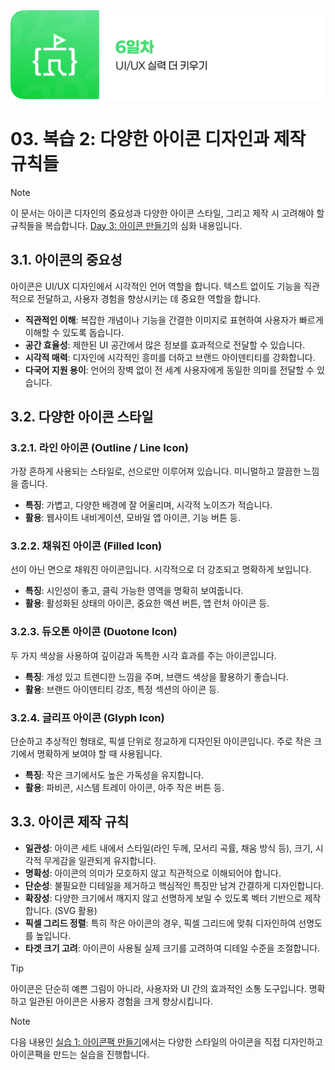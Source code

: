 <img src="./header.png" />

# 03. 복습 2: 다양한 아이콘 디자인과 제작 규칙들

> [!NOTE]
> 이 문서는 아이콘 디자인의 중요성과 다양한 아이콘 스타일, 그리고 제작 시 고려해야 할 규칙들을 복습합니다. [Day 3: 아이콘 만들기](./../day_3/06-Create-Icon.md)의 심화 내용입니다.

## 3.1. 아이콘의 중요성

아이콘은 UI/UX 디자인에서 시각적인 언어 역할을 합니다. 텍스트 없이도 기능을 직관적으로 전달하고, 사용자 경험을 향상시키는 데 중요한 역할을 합니다.

- **직관적인 이해**: 복잡한 개념이나 기능을 간결한 이미지로 표현하여 사용자가 빠르게 이해할 수 있도록 돕습니다.
- **공간 효율성**: 제한된 UI 공간에서 많은 정보를 효과적으로 전달할 수 있습니다.
- **시각적 매력**: 디자인에 시각적인 흥미를 더하고 브랜드 아이덴티티를 강화합니다.
- **다국어 지원 용이**: 언어의 장벽 없이 전 세계 사용자에게 동일한 의미를 전달할 수 있습니다.

## 3.2. 다양한 아이콘 스타일

### 3.2.1. 라인 아이콘 (Outline / Line Icon)

가장 흔하게 사용되는 스타일로, 선으로만 이루어져 있습니다. 미니멀하고 깔끔한 느낌을 줍니다.

- **특징**: 가볍고, 다양한 배경에 잘 어울리며, 시각적 노이즈가 적습니다.
- **활용**: 웹사이트 내비게이션, 모바일 앱 아이콘, 기능 버튼 등.

### 3.2.2. 채워진 아이콘 (Filled Icon)

선이 아닌 면으로 채워진 아이콘입니다. 시각적으로 더 강조되고 명확하게 보입니다.

- **특징**: 시인성이 좋고, 클릭 가능한 영역을 명확히 보여줍니다.
- **활용**: 활성화된 상태의 아이콘, 중요한 액션 버튼, 앱 런처 아이콘 등.

### 3.2.3. 듀오톤 아이콘 (Duotone Icon)

두 가지 색상을 사용하여 깊이감과 독특한 시각 효과를 주는 아이콘입니다.

- **특징**: 개성 있고 트렌디한 느낌을 주며, 브랜드 색상을 활용하기 좋습니다.
- **활용**: 브랜드 아이덴티티 강조, 특정 섹션의 아이콘 등.

### 3.2.4. 글리프 아이콘 (Glyph Icon)

단순하고 추상적인 형태로, 픽셀 단위로 정교하게 디자인된 아이콘입니다. 주로 작은 크기에서 명확하게 보여야 할 때 사용됩니다.

- **특징**: 작은 크기에서도 높은 가독성을 유지합니다.
- **활용**: 파비콘, 시스템 트레이 아이콘, 아주 작은 버튼 등.

## 3.3. 아이콘 제작 규칙

- **일관성**: 아이콘 세트 내에서 스타일(라인 두께, 모서리 곡률, 채움 방식 등), 크기, 시각적 무게감을 일관되게 유지합니다.
- **명확성**: 아이콘의 의미가 모호하지 않고 직관적으로 이해되어야 합니다.
- **단순성**: 불필요한 디테일을 제거하고 핵심적인 특징만 남겨 간결하게 디자인합니다.
- **확장성**: 다양한 크기에서 깨지지 않고 선명하게 보일 수 있도록 벡터 기반으로 제작합니다. (SVG 활용)
- **픽셀 그리드 정렬**: 특히 작은 아이콘의 경우, 픽셀 그리드에 맞춰 디자인하여 선명도를 높입니다.
- **타겟 크기 고려**: 아이콘이 사용될 실제 크기를 고려하여 디테일 수준을 조절합니다.

> [!TIP]
> 아이콘은 단순히 예쁜 그림이 아니라, 사용자와 UI 간의 효과적인 소통 도구입니다. 명확하고 일관된 아이콘은 사용자 경험을 크게 향상시킵니다.

> [!NOTE]
> 다음 내용인 [실습 1: 아이콘팩 만들기](./04-Practice-1-Icon-Pack.md)에서는 다양한 스타일의 아이콘을 직접 디자인하고 아이콘팩을 만드는 실습을 진행합니다.
